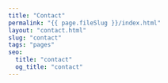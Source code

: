 ```yaml
---
title: "Contact"
permalink: "{{ page.fileSlug }}/index.html"
layout: "contact.html"
slug: "contact"
tags: "pages"
seo:
  title: "contact"
  og_title: "contact"
---
```



